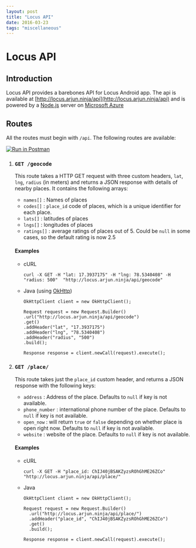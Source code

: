 ```yaml
---
layout: post
title: "Locus API"
date: 2016-03-23
tags: "miscellaneous"
---
```


# Locus API

## Introduction

Locus API provides a barebones API for Locus Android app. The api
is available at [http://locus.arjun.ninja/api](http://locus.arjun.ninja/api) and is powered
by a [Node.js](http://nodejs.org/) server on [Microsoft Azure](https://azure.microsoft.com/en-in/)
## Routes
All the routes must begin with `/api`.
The following routes are available:

  [![Run in Postman](https://run.pstmn.io/button.svg)](https://app.getpostman.com/run-collection/06b947504dab45445355)
  
1. ### `GET /geocode`

    This route takes a HTTP GET request with three custom headers, `lat`, `lng`, `radius` (in meters) and returns
    a JSON response with details of nearby places. It contains the following arrays:
    - `names[]` : Names of places
    - `codes[]` : `place_id` code of places, which is a unique identifier for each place.
    - `lats[]`  : latitudes of places
    - `lngs[]`  : longitudes of places
    - `ratings[]` : average ratings of places out of 5. Could be `null` in some cases, so the default rating is now 2.5

    #### Examples
    
    - cURL
      ```
      curl -X GET -H "lat: 17.3937175" -H "lng: 78.5340408" -H "radius: 500"  "http://locus.arjun.ninja/api/geocode"
      ```
    - Java (using [OkHttp](https://square.github.io/okhttp/))
      ```
      OkHttpClient client = new OkHttpClient();

      Request request = new Request.Builder()
      .url("http://locus.arjun.ninja/api/geocode")
      .get()
      .addHeader("lat", "17.3937175")
      .addHeader("lng", "78.5340408")
      .addHeader("radius", "500")
      .build();

      Response response = client.newCall(request).execute();
      ```
2. ### `GET /place/`

    This route takes just the `place_id` custom header, and returns a JSON
    response with the following keys:
    - `address` : Address of the place. Defaults to `null` if key is not available.
    - `phone_number` : international phone number of the place. Defaults to `null` if key is not available.
    - `open_now` : will return `true` or `false` depending on whether place is open right now. Defaults to `null` if key is not available.
    - `website` : website of the place. Defaults to `null` if key is not available.
    <!-- - `image_url` : URL of the featured image -->
    <!-- - `cost_for_two` : Average cost for two people -->

    #### Examples
    
    - cURL
      ```
      curl -X GET -H "place_id: ChIJ40jBSAKZyzsROhGhME26ZCo" "http://locus.arjun.ninja/api/place/"
      ```
    - Java
      ```
      OkHttpClient client = new OkHttpClient();

      Request request = new Request.Builder()
        .url("http://locus.arjun.ninja/api/place/")
        .addHeader("place_id", "ChIJ40jBSAKZyzsROhGhME26ZCo")
        .get()
        .build();

      Response response = client.newCall(request).execute();
      ```

<!-- NOTE: THIS API IS POWERED BY GOOGLE PLACES WEB API -->
